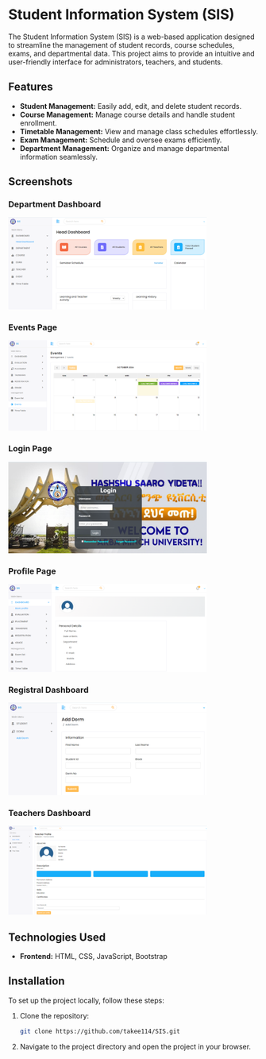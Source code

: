 # Student Information System (SIS)

The Student Information System (SIS) is a web-based application designed to streamline the management of student records, course schedules, exams, and departmental data. This project aims to provide an intuitive and user-friendly interface for administrators, teachers, and students.

## Features

- **Student Management:** Easily add, edit, and delete student records.
- **Course Management:** Manage course details and handle student enrollment.
- **Timetable Management:** View and manage class schedules effortlessly.
- **Exam Management:** Schedule and oversee exams efficiently.
- **Department Management:** Organize and manage departmental information seamlessly.

## Screenshots
### Department Dashboard
<img src="./department%20dashboard.png" alt="department dashboard" width="400"/>

### Events Page
<img src="./events%20page.png" alt="events page" width="400"/>

### Login Page 
<img src="./login%20page.png" alt="login page" width="400"/>

### Profile Page
<img src="./profile%20page.png" alt="profile page" width="400"/>

### Registral Dashboard
<img src="./registerer%20dashboard.png" alt="registral dashboard" width="400"/>

### Teachers Dashboard
<img src="./teachers%20dashboard.png" alt="teachers dashboard" width="400"/>


## Technologies Used

- **Frontend:** HTML, CSS, JavaScript, Bootstrap

## Installation

To set up the project locally, follow these steps:

1. Clone the repository:
   ```bash
   git clone https://github.com/takee114/SIS.git
2. Navigate to the project directory and open the project in your browser.
